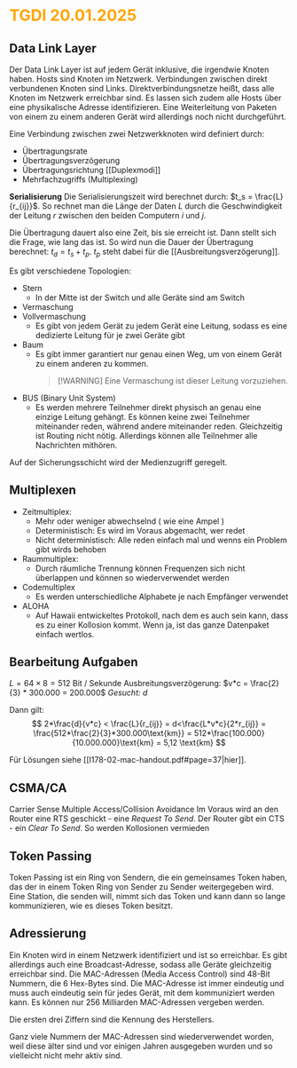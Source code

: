 # <font color = "orange">TGDI 20.01.2025</font>
## Data Link Layer
Der Data Link Layer ist auf jedem Gerät inklusive, die irgendwie Knoten haben. 
Hosts sind Knoten im Netzwerk. Verbindungen zwischen direkt verbundenen Knoten sind Links.
Direktverbindungsnetze heißt, dass alle Knoten im Netzwerk erreichbar sind. Es lassen sich zudem alle Hosts über eine physikalische Adresse identifizieren. Eine Weiterleitung von Paketen von einem zu einem anderen Gerät wird allerdings noch nicht durchgeführt.

Eine Verbindung zwischen zwei Netzwerkknoten wird definiert durch:
- Übertragungsrate
- Übertragungsverzögerung
- Übertragungsrichtung [[Duplexmodi]]
- Mehrfachzugriffs (Multiplexing)

**Serialisierung**
Die Serialisierungszeit wird berechnet durch: $t_s = \frac{L}{r_{ij}}$. So rechnet man die Länge der Daten $L$ durch die Geschwindigkeit der Leitung $r$ zwischen den beiden Computern $i$ und $j$.

Die Übertragung dauert also eine Zeit, bis sie erreicht ist. Dann stellt sich die Frage, wie lang das ist. So wird nun die Dauer der Übertragung berechnet: $t_d=t_s+t_p$. $t_p$ steht dabei für die [[Ausbreitungsverzögerung]].

Es gibt verschiedene Topologien:
- Stern
	- In der Mitte ist der Switch und alle Geräte sind am Switch
- Vermaschung
- Vollvermaschung
	- Es gibt von jedem Gerät zu jedem Gerät eine Leitung, sodass es eine dedizierte Leitung für je zwei Geräte gibt
- Baum
	- Es gibt immer garantiert nur genau einen Weg, um von einem Gerät zu einem anderen zu kommen. 
	  >[!WARNING] Eine Vermaschung ist dieser Leitung vorzuziehen.
- BUS (Binary Unit System)
	- Es werden mehrere Teilnehmer direkt physisch an genau eine einzige Leitung gehängt. Es können keine zwei Teilnehmer miteinander reden, während andere miteinander reden. Gleichzeitig ist Routing nicht nötig. Allerdings können alle Teilnehmer alle Nachrichten mithören.

Auf der Sicherungsschicht wird der Medienzugriff geregelt.

## Multiplexen
- Zeitmultiplex:
	- Mehr oder weniger abwechselnd ( wie eine Ampel )
	- Deterministisch: Es wird im Voraus abgemacht, wer redet
	- Nicht deterministisch: Alle reden einfach mal und wenns ein Problem gibt wirds behoben
- Raummultiplex:
	- Durch räumliche Trennung können Frequenzen sich nicht überlappen und können so wiederverwendet werden
- Codemultiplex
	- Es werden unterschiedliche Alphabete je nach Empfänger verwendet
- ALOHA
	- Auf Hawaii entwickeltes Protokoll, nach dem es auch sein kann, dass es zu einer Kollosion kommt. Wenn ja, ist das ganze Datenpaket einfach wertlos.

## Bearbeitung Aufgaben
$L = 64\times 8 = 512$ Bit / Sekunde
Ausbreitungsverzögerung:
$v*c = \frac{2}{3} * 300.000 = 200.000$
*Gesucht: $d$* 

Dann gilt:
$$
2*\frac{d}{v*c} < \frac{L}{r_{ij}} = d<\frac{L*v*c}{2*r_{ij}} = \frac{512*\frac{2}{3}*300.000\text{km}} = 512*\frac{100.000}{10.000.000}\text{km} = 5,12 \text{km}
$$

Für Lösungen siehe [[I178-02-mac-handout.pdf#page=37|hier]].

## CSMA/CA
Carrier Sense Multiple Access/Collision Avoidance
Im Voraus wird an den Router eine RTS geschickt - eine *Request To Send*.
Der Router gibt ein CTS - ein *Clear To Send*. So werden Kollosionen vermieden

## Token Passing
Token Passing ist ein Ring von Sendern, die ein gemeinsames Token haben, das der in einem Token Ring von Sender zu Sender weitergegeben wird. 
Eine Station, die senden will, nimmt sich das Token und kann dann so lange kommunizieren, wie es dieses Token besitzt. 

## Adressierung
Ein Knoten wird in einem Netzwerk identifiziert und ist so erreichbar. Es gibt allerdings auch eine Broadcast-Adresse, sodass alle Geräte gleichzeitig erreichbar sind.
Die MAC-Adressen (Media Access Control) sind 48-Bit Nummern, die 6 Hex-Bytes sind. 
Die MAC-Adresse ist immer eindeutig und muss auch eindeutig sein für jedes Gerät, mit dem kommuniziert werden kann.
Es können nur 256 Milliarden MAC-Adressen vergeben werden.

Die ersten drei Ziffern sind die Kennung des Herstellers.

Ganz viele Nummern der MAC-Adressen sind wiederverwendet worden, weil diese älter sind und vor einigen Jahren ausgegeben wurden und so vielleicht nicht mehr aktiv sind.